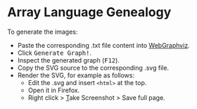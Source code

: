# Array Language Genealogy
To generate the images:

* Paste the corresponding .txt file content into [WebGraphviz](http://www.webgraphviz.com/).
* Click <kbd>Generate Graph!</kbd>.
* Inspect the generated graph (<kbd>F12</kbd>).
* Copy the SVG source to the corresponding .svg file.
* Render the SVG, for example as follows:
  * Edit the .svg and insert `<html>` at the top.
  * Open it in Firefox.
  * Right click > <u>T</u>ake Screenshot > Save full page.
